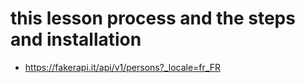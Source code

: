 # this lesson process and the steps and installation
- [https://fakerapi.it/api/v1/persons?_locale=fr_FR ](api-link)